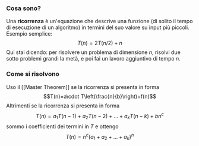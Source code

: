 ### Cosa sono?
Una **ricorrenza** è un'equazione che descrive una funzione (di solito il tempo di esecuzione di un algoritmo) in termini del suo valore su input più piccoli.
Esempio semplice:
$$T(n)=2T(n/2)+n$$
Qui stai dicendo: per risolvere un problema di dimensione $n$, risolvi due sotto problemi grandi la metà, e poi fai un lavoro aggiuntivo di tempo $n$.
### Come si risolvono
Uso il [[Master Theorem]] se la ricorrenza si presenta in forma $$T(n)=a\cdot T\left(\frac{n}{b}\right)+f(n)$$
Altrimenti se la ricorrenza si presenta in forma$$T(n) = a_1T(n-1) + a_2T(n-2)+\text{...}+a_kT(n-k)+bn^c$$sommo i coefficienti dei termini in $T$ e ottengo $$T(n)=n^{c}(a_1+a_2+\text{...}+a_k)^n$$
